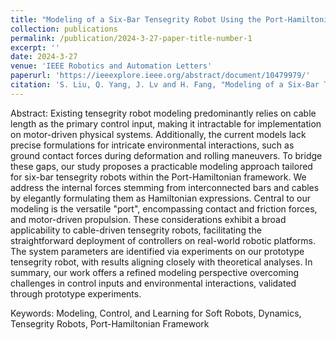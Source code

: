 ```yaml
---
title: "Modeling of a Six-Bar Tensegrity Robot Using the Port-Hamiltonian Framework and Experimental Validation"
collection: publications
permalink: /publication/2024-3-27-paper-title-number-1
excerpt: ''
date: 2024-3-27
venue: 'IEEE Robotics and Automation Letters'
paperurl: 'https://ieeexplore.ieee.org/abstract/document/10479979/'
citation: 'S. Liu, Q. Yang, J. Lv and H. Fang, "Modeling of a Six-Bar Tensegrity Robot Using the Port-Hamiltonian Framework and Experimental Validation," in IEEE Robotics and Automation Letters, doi: 10.1109/LRA.2024.3381819.'
---
```


Abstract:
Existing tensegrity robot modeling predominantly relies on cable length as the primary control input, making it intractable for implementation on motor-driven physical systems. Additionally, the current models lack precise formulations for intricate environmental interactions, such as ground contact forces during deformation and rolling maneuvers. To bridge these gaps, our study proposes a practicable modeling approach tailored for six-bar tensegrity robots within the Port-Hamiltonian framework. We address the internal forces stemming from interconnected bars and cables by elegantly formulating them as Hamiltonian expressions. Central to our modeling is the versatile "port", encompassing contact and friction forces, and motor-driven propulsion. These considerations exhibit a broad applicability to cable-driven tensegrity robots, facilitating the straightforward deployment of controllers on real-world robotic platforms. The system parameters are identified via experiments on our prototype tensegrity robot, with results aligning closely with theoretical analyses. In summary, our work offers a refined modeling perspective overcoming challenges in control inputs and environmental interactions, validated through prototype experiments.

Keywords: Modeling, Control, and Learning for Soft Robots, Dynamics, Tensegrity Robots, Port-Hamiltonian Framework